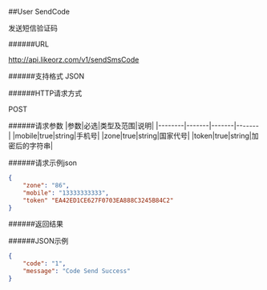 ##User SendCode

发送短信验证码

######URL

http://api.likeorz.com/v1/sendSmsCode

######支持格式
JSON

######HTTP请求方式

POST

######请求参数
|参数|必选|类型及范围|说明|
|--------|-------|-------|-------|
|mobile|true|string|手机号|
|zone|true|string|国家代号|
|token|true|string|加密后的字符串|

######请求示例json
```json
{
    "zone": "86",
    "mobile": "13333333333",
    "token" "EA42ED1CE627F0703EA888C3245B84C2"
}
```

######返回结果

######JSON示例

```json
{
    "code": "1",
    "message": "Code Send Success"
}
```
